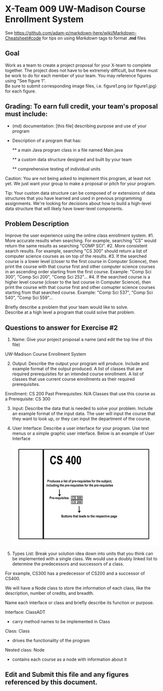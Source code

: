 # X-Team 009 UW-Madison Course Enrollment System 

See https://github.com/adam-p/markdown-here/wiki/Markdown-Cheatsheet#code for tips on using *Markdown* tags to format __.md__ files

## Goal

Work as a team to create a project proposal for your X-team to complete together.
The project does not have to be extremely difficult,
but there must be work to do for each member of your team.
You may reference figures using "See figure 1".  
Be sure to submit corresponding image files, i.e. figure1.png (or figure1.jpg) for each figure.

## Grading: To earn full credit, your team's proposal must include:

* (md) documentation: [this file] describing purpose and use of your program

* Description of a program that has:

  ** a main Java program class in a file named Main.java
  
  ** a custom data structure designed and built by your team
  
  ** comprehensive testing of individual units
  
 Caution: You are not being asked to implement this program, at least not yet. 
 We just want your group to make a proposal or pitch for your program.
 
 Tip: Your custom data structure can be composed of or extensions of data structures that you have learned and used in previous programming assignments.  We're looking for decisions about how to build a high-level data structure that will likely have lower-level components.

## Problem Description

Improve the user experience using the online class enrollment system.
#1. More accurate results when searching. For example, searching "CS" would return the same results as searching "COMP SCI".
#2. More consistent search results. For example, searching "CS 300" should return a list of computer science courses as on top of the results.
#3. If the searched course is a lower level (closer to the first course in Computer Science), then print the course with that course first and other computer science courses in an ascending order starting from the first course. Example: "Comp Sci 300", "Comp Sci 200", "Comp Sci 252"... 
#4. If the searched course is a higher level course (closer to the last course in Computer Science), then print the course with that course first and other comupter science courses starting from that searched course. Example: "Comp Sci 537", "Comp Sci 540", "Comp Sci 559"...

Briefly describe a problem that your team would like to solve.  
Describe at a high level a program that could solve that problem.

## Questions to answer for Exercise #2

1. Name: Give your project proposal a name (and edit the top line of this file)

UW-Madison Course Enrollment System

2. Output: Describe the output your program will produce.  Include and example format of the output produced.
A list of classes that are required prerequisites for an intended course enrollment.
A list of classes that use current course enrollments as their required prerequisites.

Enrollment: CS 200
Past Prerequisites: N/A
Classes that use this course as a Prerequisite: CS 300

3. Input: Describe the data that is needed to solve your problem. Include an example format of the input data.
The user will input the course that they want to look up,
or they can input the department of the course.


4. User Interface: Describe a user interface for your program.  Use text menus or a simple graphic user interface.
Below is an example of User Interface
![alt text][UI]

[UI]: https://github.com/rhe33/cs400-X-Team-009/blob/master/UserInterface.png "Example User Interface"



5. Types List: Break your solution idea down into units that you think can be implemented with a single class.
We would use a doubly linked list to determine the predecessors and successors of a class.

For example, CS300 has a predecessor of CS200 and a successor of CS400.

We will have a Node class to store the information of each class, like the description, number of credits, and breadth.






Name each interface or class and briefly describe its function or purpose.


Interface: ClassADT
- carry method names to be implemented in Class

Class: Class
- drives the functionality of the program

Nested class: Node
- contains each course as a node with information about it



## Edit and Submit this file and any figures referenced by this document.

